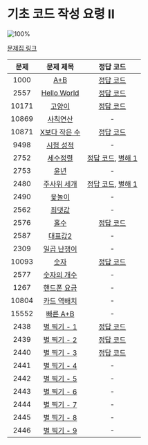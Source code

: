 # 기초 코드 작성 요령 II

![100%](https://progress-bar.dev/11/?scale=28&title=progress&width=500&color=babaca&suffix=/28)

[문제집 링크](https://www.acmicpc.net/workbook/view/7306)

| 문제 | 문제 제목 | 정답 코드 |
| :--: | :--: | :--: |
| 1000 | [A+B](https://www.acmicpc.net/problem/1000) | [정답 코드](../0x02/solutions/1000.cpp) |
| 2557 | [Hello World](https://www.acmicpc.net/problem/2557) | [정답 코드](../0x02/solutions/2557.cpp) |
| 10171 | [고양이](https://www.acmicpc.net/problem/10171) | [정답 코드](../0x02/solutions/10171.cpp) |
| 10869 | [사칙연산](https://www.acmicpc.net/problem/10869) | - |
| 10871 | [X보다 작은 수](https://www.acmicpc.net/problem/10871) | [정답 코드](../0x02/solutions/10871.cpp) |
| 9498 | [시험 성적](https://www.acmicpc.net/problem/9498) | - |
| 2752 | [세수정렬](https://www.acmicpc.net/problem/2752) | [정답 코드](../0x02/solutions/2752.cpp), [별해 1](../0x02/solutions/2752_1.cpp) |
| 2753 | [윤년](https://www.acmicpc.net/problem/2753) | - |
| 2480 | [주사위 세개](https://www.acmicpc.net/problem/2480) | [정답 코드](../0x02/solutions/2480.cpp), [별해 1](../0x02/solutions/2480_1.cpp) |
| 2490 | [윷놀이](https://www.acmicpc.net/problem/2490) | - |
| 2562 | [최댓값](https://www.acmicpc.net/problem/2562) | - |
| 2576 | [홀수](https://www.acmicpc.net/problem/2576) | [정답 코드](../0x02/solutions/2576.cpp) |
| 2587 | [대표값2](https://www.acmicpc.net/problem/2587) | - |
| 2309 | [일곱 난쟁이](https://www.acmicpc.net/problem/2309) | - |
| 10093 | [숫자](https://www.acmicpc.net/problem/10093) | [정답 코드](../0x02/solutions/10093.cpp) |
| 2577 | [숫자의 개수](https://www.acmicpc.net/problem/2577) | - |
| 1267 | [핸드폰 요금](https://www.acmicpc.net/problem/1267) | - |
| 10804 | [카드 역배치](https://www.acmicpc.net/problem/10804) | - |
| 15552 | [빠른 A+B](https://www.acmicpc.net/problem/15552) | - |
| 2438 | [별 찍기 - 1](https://www.acmicpc.net/problem/2438) | [정답 코드](../0x02/solutions/2438.cpp) |
| 2439 | [별 찍기 - 2](https://www.acmicpc.net/problem/2439) | [정답 코드](../0x02/solutions/2439.cpp) |
| 2440 | [별 찍기 - 3](https://www.acmicpc.net/problem/2440) | [정답 코드](../0x02/solutions/2440.cpp) |
| 2441 | [별 찍기 - 4](https://www.acmicpc.net/problem/2441) | - |
| 2442 | [별 찍기 - 5](https://www.acmicpc.net/problem/2442) | - |
| 2443 | [별 찍기 - 6](https://www.acmicpc.net/problem/2443) | - |
| 2444 | [별 찍기 - 7](https://www.acmicpc.net/problem/2444) | - |
| 2445 | [별 찍기 - 8](https://www.acmicpc.net/problem/2445) | - |
| 2446 | [별 찍기 - 9](https://www.acmicpc.net/problem/2446) | - |
